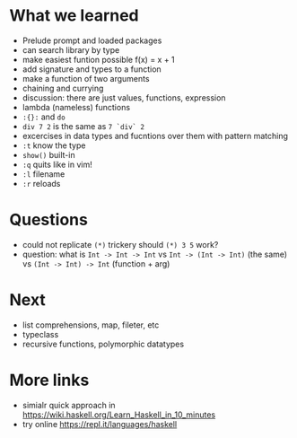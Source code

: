 # What we learned

- Prelude prompt and loaded packages
- can search library by type
- make easiest funtion possible f(x) = x + 1
- add signature and types to a function
- make a function of two arguments
- chaining and currying
- discussion: there are just values, functions, expression
- lambda (nameless) functions
- `:{}:` and `do`
- `div 7 2` is the same as ``7 `div` 2``
- excercises in data types and fucntions over them with pattern matching
- `:t` know the type
- `show()` built-in
- `:q` quits like in vim!
- `:l` filename
- `:r` reloads

# Questions

- could not replicate `(*)` trickery should `(*) 3 5` work?
- question: what is `Int -> Int -> Int` vs `Int -> (Int -> Int)` (the same) vs `(Int -> Int) -> Int` (function + arg)

# Next

- list comprehensions, map, fileter, etc
- typeclass
- recursive functions, polymorphic datatypes

# More links

- simialr quick approach in https://wiki.haskell.org/Learn_Haskell_in_10_minutes
- try online https://repl.it/languages/haskell
